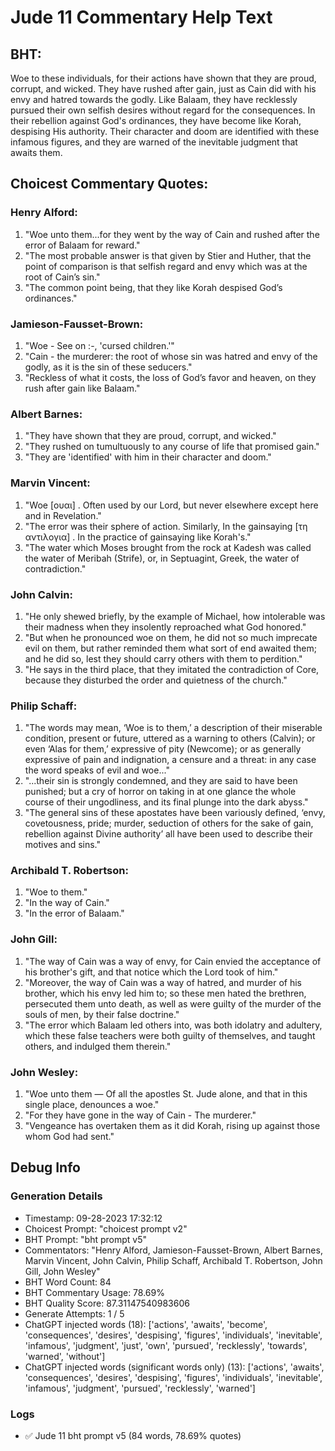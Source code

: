 # Jude 11 Commentary Help Text

## BHT:
Woe to these individuals, for their actions have shown that they are proud, corrupt, and wicked. They have rushed after gain, just as Cain did with his envy and hatred towards the godly. Like Balaam, they have recklessly pursued their own selfish desires without regard for the consequences. In their rebellion against God's ordinances, they have become like Korah, despising His authority. Their character and doom are identified with these infamous figures, and they are warned of the inevitable judgment that awaits them.

## Choicest Commentary Quotes:
### Henry Alford:
1. "Woe unto them...for they went by the way of Cain and rushed after the error of Balaam for reward." 
2. "The most probable answer is that given by Stier and Huther, that the point of comparison is that selfish regard and envy which was at the root of Cain’s sin."
3. "The common point being, that they like Korah despised God’s ordinances."

### Jamieson-Fausset-Brown:
1. "Woe - See on :-, 'cursed children.'" 
2. "Cain - the murderer: the root of whose sin was hatred and envy of the godly, as it is the sin of these seducers." 
3. "Reckless of what it costs, the loss of God’s favor and heaven, on they rush after gain like Balaam."

### Albert Barnes:
1. "They have shown that they are proud, corrupt, and wicked."
2. "They rushed on tumultuously to any course of life that promised gain."
3. "They are 'identified' with him in their character and doom."

### Marvin Vincent:
1. "Woe [ουαι] . Often used by our Lord, but never elsewhere except here and in Revelation."
2. "The error was their sphere of action. Similarly, In the gainsaying [τη αντιλογια] . In the practice of gainsaying like Korah's."
3. "The water which Moses brought from the rock at Kadesh was called the water of Meribah (Strife), or, in Septuagint, Greek, the water of contradiction."

### John Calvin:
1. "He only shewed briefly, by the example of Michael, how intolerable was their madness when they insolently reproached what God honored."
2. "But when he pronounced woe on them, he did not so much imprecate evil on them, but rather reminded them what sort of end awaited them; and he did so, lest they should carry others with them to perdition."
3. "He says in the third place, that they imitated the contradiction of Core, because they disturbed the order and quietness of the church."

### Philip Schaff:
1. "The words may mean, ‘Woe is to them,’ a description of their miserable condition, present or future, uttered as a warning to others (Calvin); or even ‘Alas for them,’ expressive of pity (Newcome); or as generally expressive of pain and indignation, a censure and a threat: in any case the word speaks of evil and woe..." 
2. "...their sin is strongly condemned, and they are said to have been punished; but a cry of horror on taking in at one glance the whole course of their ungodliness, and its final plunge into the dark abyss."
3. "The general sins of these apostates have been variously defined, ‘envy, covetousness, pride; murder, seduction of others for the sake of gain, rebellion against Divine authority’ all have been used to describe their motives and sins."

### Archibald T. Robertson:
1. "Woe to them." 
2. "In the way of Cain." 
3. "In the error of Balaam."

### John Gill:
1. "The way of Cain was a way of envy, for Cain envied the acceptance of his brother's gift, and that notice which the Lord took of him."
2. "Moreover, the way of Cain was a way of hatred, and murder of his brother, which his envy led him to; so these men hated the brethren, persecuted them unto death, as well as were guilty of the murder of the souls of men, by their false doctrine."
3. "The error which Balaam led others into, was both idolatry and adultery, which these false teachers were both guilty of themselves, and taught others, and indulged them therein."

### John Wesley:
1. "Woe unto them — Of all the apostles St. Jude alone, and that in this single place, denounces a woe."
2. "For they have gone in the way of Cain - The murderer."
3. "Vengeance has overtaken them as it did Korah, rising up against those whom God had sent."


## Debug Info
### Generation Details
- Timestamp: 09-28-2023 17:32:12
- Choicest Prompt: "choicest prompt v2"
- BHT Prompt: "bht prompt v5"
- Commentators: "Henry Alford, Jamieson-Fausset-Brown, Albert Barnes, Marvin Vincent, John Calvin, Philip Schaff, Archibald T. Robertson, John Gill, John Wesley"
- BHT Word Count: 84
- BHT Commentary Usage: 78.69%
- BHT Quality Score: 87.31147540983606
- Generate Attempts: 1 / 5
- ChatGPT injected words (18):
	['actions', 'awaits', 'become', 'consequences', 'desires', 'despising', 'figures', 'individuals', 'inevitable', 'infamous', 'judgment', 'just', 'own', 'pursued', 'recklessly', 'towards', 'warned', 'without']
- ChatGPT injected words (significant words only) (13):
	['actions', 'awaits', 'consequences', 'desires', 'despising', 'figures', 'individuals', 'inevitable', 'infamous', 'judgment', 'pursued', 'recklessly', 'warned']

### Logs
- ✅ Jude 11 bht prompt v5 (84 words, 78.69% quotes)